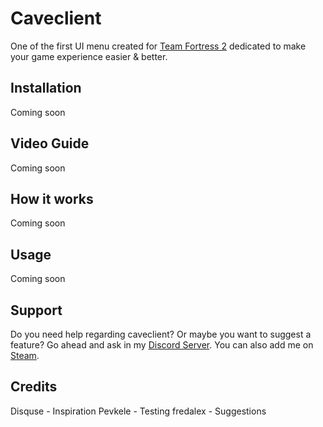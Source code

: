 # Caveclient
One of the first UI menu created for [Team Fortress 2](https://store.steampowered.com/app/440/Team_Fortress_2/) dedicated to make your game experience easier & better.
## Installation
Coming soon
## Video Guide
Coming soon
## How it works
Coming soon
## Usage
Coming soon
## Support
Do you need help regarding caveclient? Or maybe you want to suggest a feature? Go ahead and ask in my [Discord Server](https://discord.gg/RfgA6wqzZP).
You can also add me on [Steam](https://steamcommunity.com/profiles/76561198344765754).
## Credits
Disquse - Inspiration
Pevkele - Testing
fredalex - Suggestions
